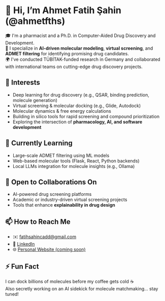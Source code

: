 # 👋 Hi, I’m Ahmet Fatih Şahin (@ahmetfths)

🎓 I'm a pharmacist and a Ph.D. in Computer-Aided Drug Discovery and Development.  
🧪 I specialize in **AI-driven molecular modeling**, **virtual screening**, and **ADMET filtering** for identifying promising drug candidates.  
🌍 I've conducted TÜBİTAK-funded research in Germany and collaborated with international teams on cutting-edge drug discovery projects.

## 👀 Interests
- Deep learning for drug discovery (e.g., QSAR, binding prediction, molecule generation)
- Virtual screening & molecular docking (e.g., Glide, Autodock)
- Molecular dynamics & free energy calculations
- Building in silico tools for rapid screening and compound prioritization
- Exploring the intersection of **pharmacology, AI, and software development**

## 🌱 Currently Learning
- Large-scale ADMET filtering using ML models  
- Web-based molecular tools (Flask, React, Python backends)
- Local LLMs integration for molecule insights (e.g., Ollama)

## 🤝 Open to Collaborations On
- AI-powered drug screening platforms  
- Academic or industry-driven virtual screening projects  
- Tools that enhance **explainability in drug design**

## 📫 How to Reach Me
- ✉️ [fatihsahincadd@gmail.com](mailto:fatihsahincadd@gmail.com)  
- 🔗 [LinkedIn](https://www.linkedin.com/in/ahmet-fatih-sahin-9bb20518a/)  
- 🌐 [Personal Website (coming soon)](https://ahmetfths.github.io)

## ⚡ Fun Fact
I can dock billions of molecules before my coffee gets cold ☕  
Also secretly working on an AI sidekick for molecule matchmaking... stay tuned!
